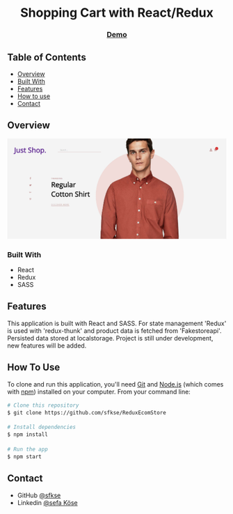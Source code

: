 <h1 align="center">Shopping Cart with React/Redux</h1>

<div align="center">
  <h3>
    <a href="https://reduxshoppingcartproject.netlify.app/">
      Demo
    </a>
 
  </h3>
</div>

## Table of Contents

- [Overview](#overview)
- [Built With](#built-with)
- [Features](#features)
- [How to use](#how-to-use)
- [Contact](#contact)

## Overview

![screenshot](ecomapp.png)

### Built With

- React
- Redux
- SASS

## Features

This application is built with React and SASS. For state management 'Redux' is used with 'redux-thunk' and product data is fetched from 'Fakestoreapi'. Persisted data stored at localstorage. Project is still under development, new features will be added.

## How To Use

To clone and run this application, you'll need [Git](https://git-scm.com) and [Node.js](https://nodejs.org/en/download/) (which comes with [npm](http://npmjs.com)) installed on your computer. From your command line:

```bash
# Clone this repository
$ git clone https://github.com/sfkse/ReduxEcomStore

# Install dependencies
$ npm install

# Run the app
$ npm start
```

## Contact

- GitHub [@sfkse](https://github.com/sfkse)
- Linkedin [@sefa Köse](https://www.linkedin.com/in/sefa-köse/)
